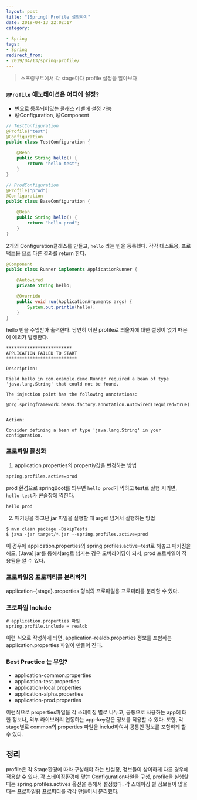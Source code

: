 ```yaml
---
layout: post
title: "[Spring] Profile 설정하기"
date: 2019-04-13 22:02:17
category: 
 
- Spring
tags: 
- Spring
redirect_from: 
- 2019/04/13/spring-profile/
---
```

> 스프링부트에서 각 stage마다 profile 설정을 알아보자

### `@Profile` 애노테이션은 어디에 설정?

- 빈으로 등록되어있는 클래스 레벨에 설정 가능
- @Configuration, @Component



```java
// TestConfiguration 
@Profile("test")
@Configuration
public class TestConfiguration {

    @Bean
    public String hello() {
        return "hello test";
    }
}

// ProdConfiguration
@Profile("prod")
@Configuration
public class BaseConfiguration {

    @Bean
    public String hello() {
        return "hello prod";
    }
}
```

2개의 Configuration클래스를 만들고, `hello` 라는 빈을 등록했다. 각각 테스트용, 프로덕트용 으로 다른 결과를 return 한다. 

```java
@Component
public class Runner implements ApplicationRunner {

    @Autowired
    private String hello;

    @Override
    public void run(ApplicationArguments args) {
        System.out.println(hello);
    }
}
```

hello 빈을 주입받아 출력한다. 당연히 어떤 profile로 띄울지에 대한 설정이 없기 때문에 예외가 발생한다. 

```
*************************
APPLICATION FAILED TO START
***************************

Description:

Field hello in com.example.demo.Runner required a bean of type 'java.lang.String' that could not be found.

The injection point has the following annotations:
	- @org.springframework.beans.factory.annotation.Autowired(required=true)


Action:

Consider defining a bean of type 'java.lang.String' in your configuration.
```



### 프로파일 활성화

1) application.properties의 propertiy값을 변경하는 방법 

```properties
spring.profiles.active=prod
```

prod 환경으로 springBoot를 띄우면 `hello prod`가 찍히고  test로 실행 시키면, `hello test`가 콘솔창에 찍힌다. 

```
hello prod
```



2) 패키징을 하고난 jar 파일을 실행할 때 arg로 넘겨서 실행하는 방법

```
$ mvn clean package -DskipTests
$ java -jar target/*.jar --spring.profiles.active=prod
```

이 경우에 application.properties의 spring.profiles.active=test로 해놓고 패키징을 해도, [Java] jar를 통해서arg로 넘기는 경우 오버라이딩이 되서, prod 프로파일이 적용됨을 알 수 있다. 



### 프로파일용 프로퍼티를 분리하기

application-{stage}.properties 형식의 프로파일용 프로퍼티를 분리할 수 있다. 



### 프로파일 Include

```properties
# application.properties 파일
spring.profile.include = realdb
```

이런 식으로 작성하게 되면, application-realdb.properties 정보를 포함하는 application.properties 파일이 만들어 진다. 



### Best Practice 는 무엇? 

- application-common.properties
- application-test.properties
- application-local.properties
- application-alpha.properties
- application-prod.properties

이런식으로 properties파일을 각 스테이징 별로 나누고, 공통으로 사용하는 app에 대한 정보나, 외부 라이브러리 연동하는 app-key같은 정보를 적용할 수 있다. 또한, 각 stage별로 common의 properties 파일을 includ하여서 공통인 정보를 포함하게 할 수 있다. 



## 정리

profile은 각 Stage환경에 따라 구성해야 하는 빈설정, 정보들이 상이하게 다른 경우에 적용할 수 있다. 각 스테이징환경에 맞는 Configuration파일을 구성, profile을 실행할 때는 spring.profiles.actives 옵션을 통해서 설정했다. 각 스테이징 별 정보들이 많을 때는 프로파일용 프로퍼티를 각각 만들어서 분리했다. 